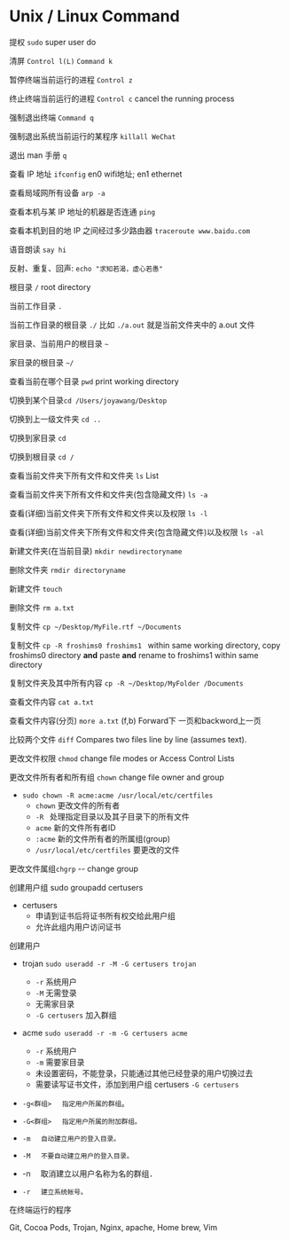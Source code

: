 # Unix / Linux Command

提权 `sudo` super user do

清屏 `Control l(L)` `Command k`

暂停终端当前运行的进程 `Control z`

终止终端当前运行的进程 `Control c` cancel the running process

强制退出终端 `Command q`

强制退出系统当前运行的某程序 `killall WeChat`

退出 man 手册 `q`

查看 IP 地址 `ifconfig` en0 wifi地址; en1 ethernet

查看局域网所有设备 `arp -a`

查看本机与某 IP 地址的机器是否连通 `ping`

查看本机到目的地 IP 之间经过多少路由器 `traceroute www.baidu.com`

语音朗读 `say hi`

反射、重复、回声: `echo "求知若渴，虚心若愚"`

根目录 `/` root directory

当前工作目录 `.`

当前工作目录的根目录 `./`  比如 `./a.out` 就是当前文件夹中的 a.out 文件

家目录、当前用户的根目录 `~`

家目录的根目录 `~/`

查看当前在哪个目录 `pwd` print working directory

切换到某个目录`cd /Users/joyawang/Desktop`

切换到上一级文件夹 `cd ..`

切换到家目录 `cd`

切换到根目录 `cd /`

查看当前文件夹下所有文件和文件夹 `ls` List

查看当前文件夹下所有文件和文件夹(包含隐藏文件) `ls -a`

查看(详细)当前文件夹下所有文件和文件夹以及权限 `ls -l`

查看(详细)当前文件夹下所有文件和文件夹(包含隐藏文件)以及权限 `ls -al`

新建文件夹(在当前目录) `mkdir newdirectoryname`

删除文件夹 `rmdir directoryname`

新建文件 `touch`

删除文件 `rm a.txt`

复制文件 `cp ~/Desktop/MyFile.rtf ~/Documents`

复制文件 `cp -R froshims0 froshims1 `  within same working directory, copy froshims0 directory **and** paste **and** rename to froshims1 within same directory

复制文件夹及其中所有内容 `cp -R ~/Desktop/MyFolder /Documents` 



查看文件内容 `cat a.txt`

查看文件内容(分页) `more a.txt` (f,b) Forward下 一页和backword上一页

比较两个文件  `diff` Compares two files line by line (assumes text).

更改文件权限 `chmod` change file modes or Access Control Lists

更改文件所有者和所有组 `chown` change file owner and group

- `sudo chown -R acme:acme /usr/local/etc/certfiles`
  - `chown` 更改文件的所有者
  - `-R ` 处理指定目录以及其子目录下的所有文件
  - `acme` 新的文件所有者ID
  - `:acme` 新的文件所有者的所属组(group)
  - `/usr/local/etc/certfiles` 要更改的文件



更改文件属组`chgrp` -- change group

创建用户组 sudo groupadd certusers

- certusers
  - 申请到证书后将证书所有权交给此用户组
  - 允许此组内用户访问证书

创建用户  

- trojan `sudo useradd -r -M -G certusers trojan`
  - `-r` 系统用户 
  - `-M` 无需登录 
  - 无需家目录
  - `-G certusers` 加入群组
- acme `sudo useradd -r -m -G certusers acme`
  - `-r`  系统用户
  - `-m` 需要家目录
  - 未设置密码，不能登录，只能通过其他已经登录的用户切换过去
  - 需要读写证书文件，添加到用户组 certusers `-G certusers`

- `-g<群组> 　指定用户所属的群组`。

- `-G<群组> 　指定用户所属的附加群组。`

- `-m 　自动建立用户的登入目录。`

- `-M 　不要自动建立用户的登入目录。`

- -n 　取消建立以用户名称为名的群组．

- `-r 　建立系统帐号。`

  

在终端运行的程序

Git, Cocoa Pods, Trojan, Nginx, apache, Home brew, Vim



